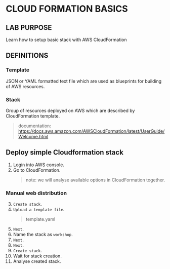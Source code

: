 # CLOUD FORMATION BASICS

## LAB PURPOSE

Learn how to setup basic stack with AWS CloudFormation


## DEFINITIONS

### Template

JSON or YAML formatted text file which are used as blueprints for building of AWS resources.


### Stack

Group of resources deployed on AWS which are described by CloudFormation template.

> documentation: https://docs.aws.amazon.com/AWSCloudFormation/latest/UserGuide/Welcome.html

## Deploy simple Cloudformation stack

1. Login into AWS console.
2. Go to CloudFormation.
    > note: we will analyse available options in CloudFormation together.
### Manual web distribution    
3. `Create stack`.
4. `Upload a template file`.
    > template.yaml
5. `Next`.
6. Name the stack as `workshop`.
7. `Next`.
8. `Next`.
9. `Create stack`.
10. Wait for stack creation.
11. Analyse created stack.
